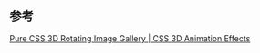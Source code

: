 ## 参考

[Pure CSS 3D Rotating Image Gallery | CSS 3D Animation Effects](https://youtu.be/j1-Ak3WWV_g)